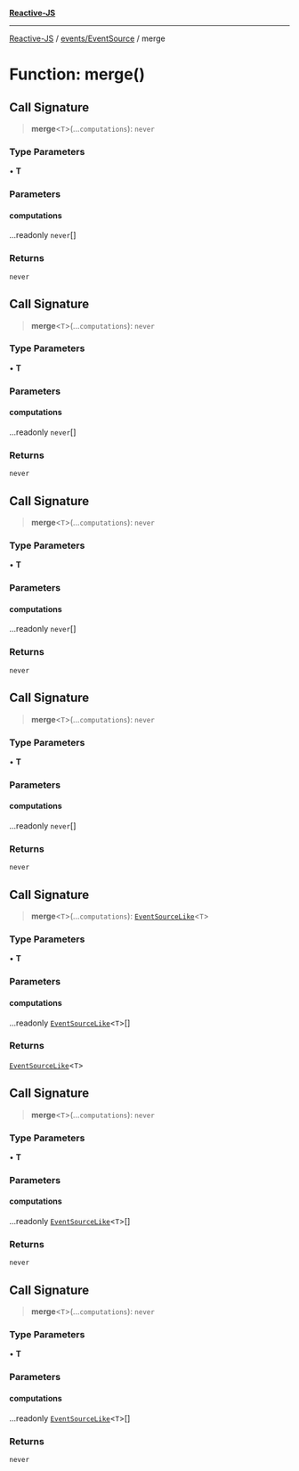[**Reactive-JS**](../../../README.md)

***

[Reactive-JS](../../../README.md) / [events/EventSource](../README.md) / merge

# Function: merge()

## Call Signature

> **merge**\<`T`\>(...`computations`): `never`

### Type Parameters

• **T**

### Parameters

#### computations

...readonly `never`[]

### Returns

`never`

## Call Signature

> **merge**\<`T`\>(...`computations`): `never`

### Type Parameters

• **T**

### Parameters

#### computations

...readonly `never`[]

### Returns

`never`

## Call Signature

> **merge**\<`T`\>(...`computations`): `never`

### Type Parameters

• **T**

### Parameters

#### computations

...readonly `never`[]

### Returns

`never`

## Call Signature

> **merge**\<`T`\>(...`computations`): `never`

### Type Parameters

• **T**

### Parameters

#### computations

...readonly `never`[]

### Returns

`never`

## Call Signature

> **merge**\<`T`\>(...`computations`): [`EventSourceLike`](../../interfaces/EventSourceLike.md)\<`T`\>

### Type Parameters

• **T**

### Parameters

#### computations

...readonly [`EventSourceLike`](../../interfaces/EventSourceLike.md)\<`T`\>[]

### Returns

[`EventSourceLike`](../../interfaces/EventSourceLike.md)\<`T`\>

## Call Signature

> **merge**\<`T`\>(...`computations`): `never`

### Type Parameters

• **T**

### Parameters

#### computations

...readonly [`EventSourceLike`](../../interfaces/EventSourceLike.md)\<`T`\>[]

### Returns

`never`

## Call Signature

> **merge**\<`T`\>(...`computations`): `never`

### Type Parameters

• **T**

### Parameters

#### computations

...readonly [`EventSourceLike`](../../interfaces/EventSourceLike.md)\<`T`\>[]

### Returns

`never`
